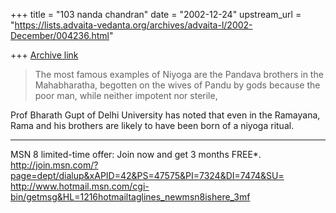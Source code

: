 +++
title = "103 nanda chandran"
date = "2002-12-24"
upstream_url = "https://lists.advaita-vedanta.org/archives/advaita-l/2002-December/004236.html"

+++
[Archive link](https://lists.advaita-vedanta.org/archives/advaita-l/2002-December/004236.html)

>The most famous examples of Niyoga are the Pandava brothers in the
>Mahabharatha, begotten on the wives of Pandu by gods because the poor man,
>while neither impotent nor sterile,

Prof Bharath Gupt of Delhi University has noted that even in the Ramayana,
Rama and his brothers are likely to have been born of a niyoga ritual.

_________________________________________________________________
MSN 8 limited-time offer: Join now and get 3 months FREE*.
http://join.msn.com/?page=dept/dialup&xAPID=42&PS=47575&PI=7324&DI=7474&SU=
http://www.hotmail.msn.com/cgi-bin/getmsg&HL=1216hotmailtaglines_newmsn8ishere_3mf


